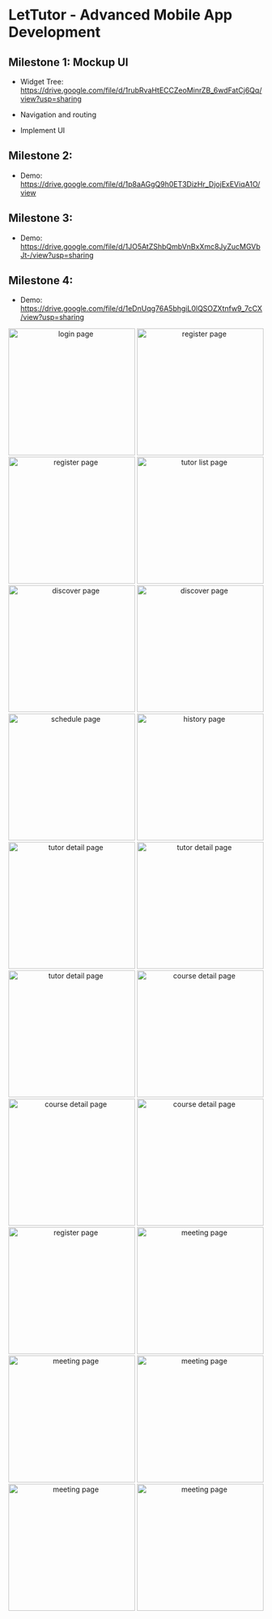 # LetTutor - Advanced Mobile App Development

## Milestone 1: Mockup UI

- Widget Tree: https://drive.google.com/file/d/1rubRvaHtECCZeoMinrZB_6wdFatCj6Qq/view?usp=sharing

- Navigation and routing

- Implement UI

## Milestone 2:

- Demo: https://drive.google.com/file/d/1p8aAGgQ9h0ET3DizHr_DjojExEViqA1O/view

## Milestone 3:

- Demo: https://drive.google.com/file/d/1JO5AtZShbQmbVnBxXmc8JyZucMGVbJt-/view?usp=sharing

## Milestone 4:

- Demo: https://drive.google.com/file/d/1eDnUqg76A5bhgiL0lQSOZXtnfw9_7cCX/view?usp=sharing

<div float="left" align="center">
  <img src="assets/screenshots/login_page.png" alt="login page" width="250"/>
  <img src="assets/screenshots/register_page.png" alt="register page" width="250"/>
  <img src="assets/screenshots/forgot_password.png" alt="register page" width="250"/>
  <img src="assets/screenshots/tutor_list_page.png" alt="tutor list page" width="250"/>
  <img src="assets/screenshots/discover_page.png" alt="discover page" width="250"/>
  <img src="assets/screenshots/discover_page (2).png" alt="discover page" width="250"/>
  <img src="assets/screenshots/schedule_page.png" alt="schedule page" width="250"/>
  <img src="assets/screenshots/history_page.png" alt="history page" width="250"/>
  <img src="assets/screenshots/tutor_detail_page.png" alt="tutor detail page" width="250"/>
  <img src="assets/screenshots/tutor_detail_page (2).png" alt="tutor detail page" width="250"/>
  <img src="assets/screenshots/tutor_detail_page (3).png" alt="tutor detail page" width="250"/>
  <img src="assets/screenshots/course_detail_page (1).png" alt="course detail page" width="250"/>
  <img src="assets/screenshots/course_detail_page.png" alt="course detail page" width="250"/>
  <img src="assets/screenshots/lesson_detail_page (2).png" alt="course detail page" width="250"/>
  <img src="assets/screenshots/lesson_detail_page.png" alt="register page" width="250"/>
  <img src="assets/screenshots/meeting_page.png" alt="meeting page" width="250"/>
  <img src="assets/screenshots/update_profile.png" alt="meeting page" width="250"/>
  <img src="assets/screenshots/become_tutor.png" alt="meeting page" width="250"/>
  <img src="assets/screenshots/become_tutor (1).png" alt="meeting page" width="250"/>
  <img src="assets/screenshots/become_tutor (2).png" alt="meeting page" width="250"/>
<div/>
